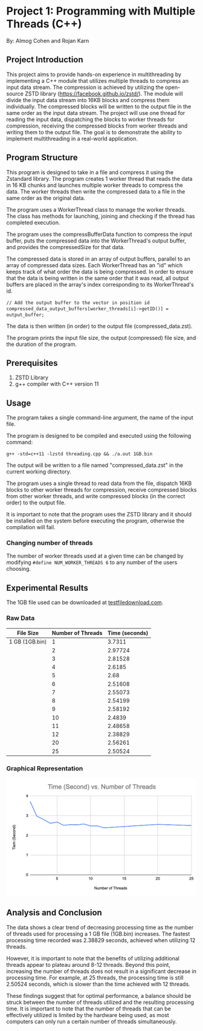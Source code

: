# Project 1: Programming with Multiple Threads (C++)
By: Almog Cohen and Rojan Karn


## Project Introduction

This project aims to provide hands-on experience in multithreading by implementing a C++ module that utilizes multiple threads to compress an input data stream. The compression is achieved by utilizing the open-source ZSTD library (https://facebook.github.io/zstd/). The module will divide the input data stream into 16KB blocks and compress them individually. The compressed blocks will be written to the output file in the same order as the input data stream. The project will use one thread for reading the input data, dispatching the blocks to worker threads for compression, receiving the compressed blocks from worker threads and writing them to the output file. The goal is to demonstrate the ability to implement multithreading in a real-world application.


## Program Structure
This program is designed to take in a file and compress it using the Zstandard library. The program creates 1 worker thread that reads the data in 16 KB chunks and launches multiple worker threads to compress the data. The worker threads then write the compressed data to a file in the same order as the original data.

The program uses a WorkerThread class to manage the worker threads. The class has methods for launching, joining and checking if the thread has completed execution.

The program uses the compressBufferData function to compress the input buffer, puts the compressed data into the WorkerThread's output buffer, and provides the compressedSize for that data.

The compressed data is stored in an array of output buffers, parallel to an array of compressed data sizes. Each WorkerThread has an "id" which keeps track of what order the data is being compressed. In order to ensure that the data is being written in the same order that it was read, all output buffers are placed in the array's index corresponding to its WorkerThread's id.

```
// Add the output buffer to the vector in position id
compressed_data_output_buffers[worker_threads[i]->getID()] = output_buffer;
```

The data is then written (in order) to the output file (compressed_data.zst).

The program prints the input file size, the output (compressed) file size, and the duration of the program.

## Prerequisites
1. ZSTD Library
2. g++ compiler with C++ version 11

## Usage
The program takes a single command-line argument, the name of the input file.

The program is designed to be compiled and executed using the following command:
```
g++ -std=c++11 -lzstd threading.cpp && ./a.out 1GB.bin
```

The output will be written to a file named "compressed_data.zst" in the current working directory.

The program uses a single thread to read data from the file, dispatch 16KB blocks to other worker threads for compression, receive compressed blocks from other worker threads, and write compressed blocks (in the correct order) to the output file.

It is important to note that the program uses the ZSTD library and it should be installed on the system before executing the program, otherwise the compilation will fail.

### Changing number of threads
The number of worker threads used at a given time can be changed by modifying `#define NUM_WORKER_THREADS 6` to any number of the users choosing. 

## Experimental Results

The 1GB file used can be downloaded at [testfiledownload.com](https://testfiledownload.com/).

### Raw Data

| File Size    | Number of Threads | Time (seconds) |
| ------------ | ----------------- | -------------- |
| 1 GB (1GB.bin)| 1                 | 3.7311         |
|               | 2                 | 2.97724        |
|               | 3                 | 2.81528        |
|               | 4                 | 2.6185         |
|               | 5                 | 2.68           |
|               | 6                 | 2.51608        |
|               | 7                 | 2.55073        |
|               | 8                 | 2.54199        |
|               | 9                 | 2.58192        |
|               | 10                | 2.4839         |
|               | 11                | 2.48658        |
|               | 12                | 2.38829        |
|               | 20                | 2.56261        |
|               | 25                | 2.50524        |

### Graphical Representation

![Logo](img/timevsthreads.png)


## Analysis and Conclusion

The data shows a clear trend of decreasing processing time as the number of threads used for processing a 1 GB file (1GB.bin) increases. The fastest processing time recorded was 2.38829 seconds, achieved when utilizing 12 threads. 

However, it is important to note that the benefits of utilizing additional threads appear to plateau around 8-12 threads. Beyond this point, increasing the number of threads does not result in a significant decrease in processing time. For example, at 25 threads, the processing time is still 2.50524 seconds, which is slower than the time achieved with 12 threads. 

These findings suggest that for optimal performance, a balance should be struck between the number of threads utilized and the resulting processing time.  It is important to note that the number of threads that can be effectively utilized is limited by the hardware being used, as most computers can only run a certain number of threads simultaneously.
